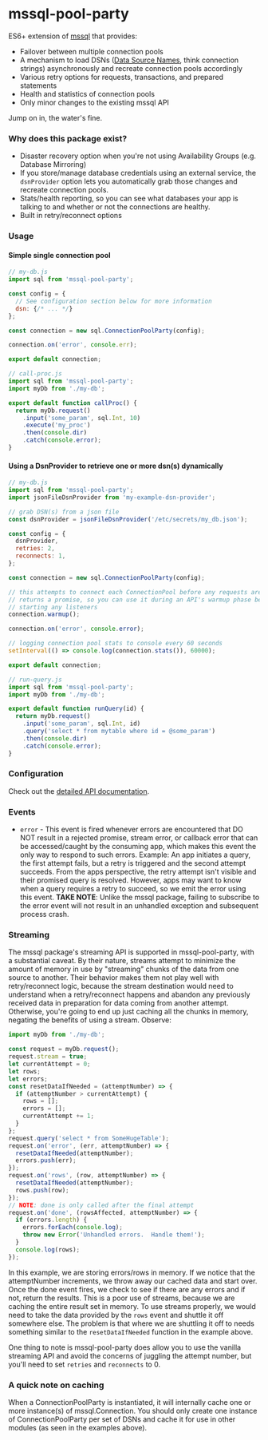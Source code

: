 # mssql-pool-party

ES6+ extension of [mssql](https://github.com/patriksimek/node-mssql) that provides:

- Failover between multiple connection pools
- A mechanism to load DSNs ([Data Source Names](https://en.wikipedia.org/wiki/Data_source_name), think connection strings) asynchronously and recreate connection pools accordingly
- Various retry options for requests, transactions, and prepared statements
- Health and statistics of connection pools
- Only minor changes to the existing mssql API

Jump on in, the water's fine.

### Why does this package exist?

- Disaster recovery option when you're not using Availability Groups (e.g. Database Mirroring)
- If you store/manage database credentials using an external service, the `dsnProvider` option lets you automatically grab those changes and recreate connection pools.
- Stats/health reporting, so you can see what databases your app is talking to and whether or not the connections are healthy.
- Built in retry/reconnect options

### Usage

#### Simple single connection pool

```js
// my-db.js
import sql from 'mssql-pool-party';

const config = {
  // See configuration section below for more information
  dsn: {/* ... */} 
};

const connection = new sql.ConnectionPoolParty(config);

connection.on('error', console.err);

export default connection;
```

```js
// call-proc.js
import sql from 'mssql-pool-party';
import myDb from './my-db';

export default function callProc() {
  return myDb.request()
    .input('some_param', sql.Int, 10)
    .execute('my_proc')
    .then(console.dir)
    .catch(console.error);
}
```

#### Using a DsnProvider to retrieve one or more dsn(s) dynamically

```js
// my-db.js
import sql from 'mssql-pool-party';
import jsonFileDsnProvider from 'my-example-dsn-provider';

// grab DSN(s) from a json file
const dsnProvider = jsonFileDsnProvider('/etc/secrets/my_db.json');

const config = {
  dsnProvider,
  retries: 2,
  reconnects: 1,
};

const connection = new sql.ConnectionPoolParty(config);

// this attempts to connect each ConnectionPool before any requests are made.
// returns a promise, so you can use it during an API's warmup phase before
// starting any listeners
connection.warmup();

connection.on('error', console.error);

// logging connection pool stats to console every 60 seconds
setInterval(() => console.log(connection.stats()), 60000);

export default connection;
```

```js
// run-query.js
import sql from 'mssql-pool-party';
import myDb from './my-db';

export default function runQuery(id) {
  return myDb.request()
    .input('some_param', sql.Int, id)
    .query('select * from mytable where id = @some_param')
    .then(console.dir)
    .catch(console.error);
}
```

### Configuration

Check out the [detailed API documentation](API.md#new-connectionpoolpartyconfig).

### Events

- `error` - This event is fired whenever errors are encountered that DO NOT result in a rejected promise, stream error, or callback error that can be accessed/caught by the consuming app, which makes this event the only way to respond to such errors. Example: An app initiates a query, the first attempt fails, but a retry is triggered and the second attempt succeeds. From the apps perspective, the retry attempt isn't visible and their promised query is resolved. However, apps may want to know when a query requires a retry to succeed, so we emit the error using this event. **TAKE NOTE**: Unlike the mssql package, failing to subscribe to the error event will not result in an unhandled exception and subsequent process crash.

### Streaming

The mssql package's streaming API is supported in mssql-pool-party, with a substantial caveat. By their nature, streams attempt to minimize the amount of memory in use by "streaming" chunks of the data from one source to another. Their behavior makes them not play well with retry/reconnect logic, because the stream destination would need to understand when a retry/reconnect happens and abandon any previously received data in preparation for data coming from another attempt. Otherwise, you're going to end up just caching all the chunks in memory, negating the benefits of using a stream. Observe:

```js
import myDb from './my-db';

const request = myDb.request();
request.stream = true;
let currentAttempt = 0;
let rows;
let errors;
const resetDataIfNeeded = (attemptNumber) => {
  if (attemptNumber > currentAttempt) {
    rows = [];
    errors = [];
    currentAttempt += 1;
  }
};
request.query('select * from SomeHugeTable');
request.on('error', (err, attemptNumber) => {
  resetDataIfNeeded(attemptNumber);
  errors.push(err);
});
request.on('rows', (row, attemptNumber) => {
  resetDataIfNeeded(attemptNumber);
  rows.push(row);
});
// NOTE: done is only called after the final attempt
request.on('done', (rowsAffected, attemptNumber) => {
  if (errors.length) {
    errors.forEach(console.log);
    throw new Error('Unhandled errors.  Handle them!');
  }
  console.log(rows);
});
```

In this example, we are storing errors/rows in memory. If we notice that the attemptNumber increments, we throw away our cached data and start over. Once the done event fires, we check to see if there are any errors and if not, return the results. This is a poor use of streams, because we are caching the entire result set in memory. To use streams properly, we would need to take the data provided by the `rows` event and shuttle it off somewhere else. The problem is that where we are shuttling it off to needs something similar to the `resetDataIfNeeded` function in the example above.

One thing to note is mssql-pool-party does allow you to use the vanilla streaming API and avoid the concerns of juggling the attempt number, but you'll need to set `retries` and `reconnects` to 0.

### A quick note on caching

When a ConnectionPoolParty is instantiated, it will internally cache one or more instance(s) of mssql.Connection. You should only create one instance of ConnectionPoolParty per set of DSNs and cache it for use in other modules (as seen in the examples above).
